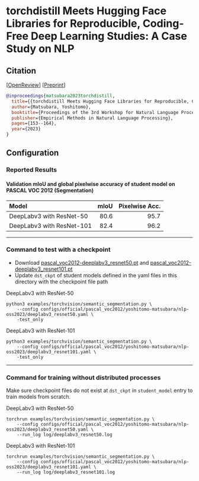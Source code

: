 # torchdistill Meets Hugging Face Libraries for Reproducible, Coding-Free Deep Learning Studies: A Case Study on NLP
## Citation
[[OpenReview](https://openreview.net/forum?id=A5Axeeu1Bo)] [[Preprint](https://arxiv.org/abs/2310.17644)]  
```bibtex
@inproceedings{matsubara2023torchdistill,
  title={{torchdistill Meets Hugging Face Libraries for Reproducible, Coding-Free Deep Learning Studies: A Case Study on NLP}},
  author={Matsubara, Yoshitomo},
  booktitle={Proceedings of the 3rd Workshop for Natural Language Processing Open Source Software (NLP-OSS 2023)},
  publisher={Empirical Methods in Natural Language Processing},
  pages={153--164},
  year={2023}
}
```

## Configuration
### Reported Results
#### Validation mIoU and global pixelwise accuracy of student model on PASCAL VOC 2012 (Segmentation)
| Model                     | mIoU |    Pixelwise Acc. |  
|:--------------------------|-----:|------------------:|  
| DeepLabv3 with ResNet-50  | 80.6 |              95.7 |  
| DeepLabv3 with ResNet-101 | 82.4 |              96.2 |  

---
### Command to test with a checkpoint
- Download [pascal_voc2012-deeplabv3_resnet50.pt](https://github.com/yoshitomo-matsubara/torchdistill/releases/download/v0.2.8/pascal_voc2012-deeplabv3_resnet50.pt) and [pascal_voc2012-deeplabv3_resnet101.pt](https://github.com/yoshitomo-matsubara/torchdistill/releases/download/v0.2.8/pascal_voc2012-deeplabv3_resnet101.pt)
- Update `dst_ckpt` of student models defined in the yaml files in this directory with the checkpoint file path

DeepLabv3 with ResNet-50
```
python3 examples/torchvision/semantic_segmentation.py \
    --config configs/official/pascal_voc2012/yoshitomo-matsubara/nlp-oss2023/deeplabv3_resnet50.yaml \
    -test_only
```

DeepLabv3 with ResNet-101
```
python3 examples/torchvision/semantic_segmentation.py \
    --config configs/official/pascal_voc2012/yoshitomo-matsubara/nlp-oss2023/deeplabv3_resnet101.yaml \
    -test_only
```

---
### Command for training without distributed processes
Make sure checkpoint files do not exist at `dst_ckpt` in `student_model` entry to train models from scratch.

DeepLabv3 with ResNet-50
```
torchrun examples/torchvision/semantic_segmentation.py \
    --config configs/official/pascal_voc2012/yoshitomo-matsubara/nlp-oss2023/deeplabv3_resnet50.yaml \
    --run_log log/deeplabv3_resnet50.log 
```

DeepLabv3 with ResNet-101
```
torchrun examples/torchvision/semantic_segmentation.py \
    --config configs/official/pascal_voc2012/yoshitomo-matsubara/nlp-oss2023/deeplabv3_resnet101.yaml \
    --run_log log/deeplabv3_resnet101.log 
```
